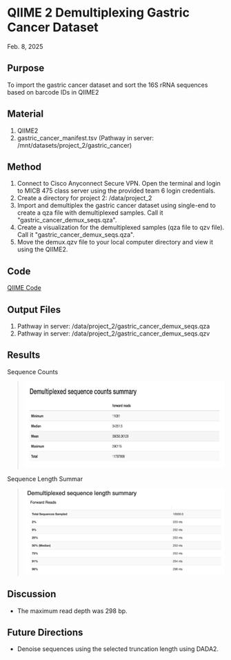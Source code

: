 # QIIME 2 Demultiplexing Gastric Cancer Dataset

Feb. 8, 2025

## Purpose
To import the gastric cancer dataset and sort the 16S rRNA sequences based on barcode IDs in QIIME2

## Material
1. QIIME2
2. gastric_cancer_manifest.tsv (Pathway in server: /mnt/datasets/project_2/gastric_cancer)

## Method

1. Connect to Cisco Anyconnect Secure VPN. Open the terminal and login to MICB 475 class server using the provided team 6 login credentials.
2. Create a directory for project 2: /data/project_2
3. Import and demultiplex the gastric cancer dataset using single-end to create a qza file with
demultiplexed samples. Call it "gastric_cancer_demux_seqs.qza".
5. Create a visualization for the demultiplexed samples (qza file to qzv file). Call it "gastric_cancer_demux_seqs.qza".
6. Move the demux.qzv file to your local computer directory and view it using the QIIME2.

## Code
[QIIME Code](/QIIME2/Data_Processing_Script.txt)

## Output Files

1. Pathway in server: /data/project_2/gastric_cancer_demux_seqs.qza 
2. Pathway in server: /data/project_2/gastric_cancer_demux_seqs.qzv 

## Results

Sequence Counts
> <img src="/QIIME2/visuals/demultiplexed_seqs_count.png" height="200">

Sequence Length Summar
> <img src="/QIIME2/visuals/demultiplexed_seqs_length_summary.png" height="200">

## Discussion
- The maximum read depth was 298 bp.


## Future Directions
- Denoise sequences using the selected truncation length using DADA2.
